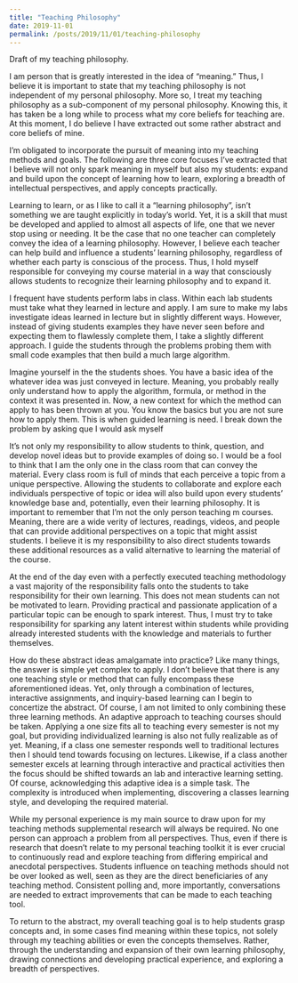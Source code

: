```yaml
---
title: "Teaching Philosophy"
date: 2019-11-01
permalink: /posts/2019/11/01/teaching-philosophy
---
```


Draft of my teaching philosophy.

I am person that is greatly interested in the idea of “meaning.” Thus, I believe it is important to state that my teaching philosophy is not independent of my personal philosophy. More so, I treat my teaching philosophy as a sub-component of my personal philosophy. Knowing this, it has taken be a long while to process what my core beliefs for teaching are. At this moment, I do believe I have extracted out some rather abstract and core beliefs of mine.

I’m obligated to incorporate the pursuit of meaning into my teaching methods and goals.  The following are three core focuses I’ve extracted that I believe will not only spark meaning in myself but also my students: expand and build upon the concept of learning how to learn, exploring a breadth of intellectual perspectives, and apply concepts practically. 

Learning to learn, or as I like to call it a “learning philosophy”, isn’t something we are taught explicitly in today’s world. Yet, it is a skill that must be developed and applied to almost all aspects of life, one that we never stop using or needing. It be the case that no one teacher can completely convey the idea of a learning philosophy. However, I believe each teacher can help build and influence a students’ learning philosophy, regardless of whether each party is conscious of the process. Thus, I hold myself responsible for conveying my course material in a way that consciously allows students to recognize their learning philosophy and to expand it.

I frequent have students perform labs in class. Within each lab students must take what they learned in lecture and apply. I am sure to make my labs investigate ideas learned in lecture but in slightly different ways. However, instead of giving students examples they have never seen before and expecting them to flawlessly complete them, I take a slightly different approach. I guide the students through the problems probing them with small code examples that then build a much large algorithm.

 Imagine yourself in the the students shoes. You have a basic idea of the whatever idea was just conveyed in lecture. Meaning, you probably really only understand how to apply the algorithm, formula, or method in the context it was presented in. Now, a new context for which the method can apply to has been  thrown at you.  You know the basics but you are not sure how to apply them. This is when guided learning is need. I break down the problem by asking que I would ask myself

It’s not only my responsibility to allow students to think, question, and develop novel ideas but to provide examples of doing so. I would be a fool to think that I am the only one in the class room that can convey the material. Every class room is full of minds that each perceive a topic from a unique perspective. Allowing the students to collaborate and explore each individuals perspective of topic or idea will also build upon every students’ knowledge base and, potentially, even their learning philosophy. It is important to remember that I’m not the only person teaching m courses. Meaning, there are a wide verity of lectures, readings, videos, and people that can provide additional perspectives on a topic that might assist students. I believe it is my responsibility to also direct students towards these additional resources as a valid alternative to learning the material of the course.

At the end of the day even with a perfectly executed teaching methodology a vast majority of the responsibility falls onto the students to take responsibility for their own learning. This does not mean students can not be motivated to learn. Providing practical and passionate application of a particular topic can be enough to spark interest. Thus, I must try to take responsibility for sparking any latent interest within students while providing already interested students with the knowledge and materials to further themselves.

How do these abstract ideas amalgamate into practice?  Like many things, the answer is simple yet complex to apply. I don’t believe that there is any one teaching style or method that can fully encompass these aforementioned ideas. Yet, only through a combination of lectures, interactive assignments, and inquiry-based learning can I begin to concertize the abstract. Of course, I am not limited to only combining these three learning methods.  An adaptive approach to teaching courses should be taken. Applying a one size fits all to teaching every semester is not my goal, but providing individualized learning is also not fully realizable as of yet. Meaning, if a class one semester responds well to traditional lectures then I should tend towards focusing on lectures. Likewise, if a class another semester excels at learning through interactive and practical activities then the focus should be shifted towards an lab and interactive learning setting. Of course, acknowledging this adaptive idea is a simple task. The complexity is introduced when implementing, discovering a classes learning style, and developing the required material.

While my personal experience is my main source to draw upon for my teaching methods supplemental research will always be required. No one person can approach a problem from all perspectives. Thus, even if there is research that doesn’t relate to my personal teaching toolkit it is ever crucial to continuously read and explore teaching from differing empirical and anecdotal perspectives. Students influence on teaching methods should not be over looked as well, seen as they are the direct beneficiaries of any teaching method. Consistent polling and, more importantly, conversations are needed to extract improvements that can be made to each teaching tool.

To return to the abstract, my overall teaching goal is to help students grasp concepts and, in some cases find meaning within these topics, not solely through my teaching abilities or even the concepts themselves. Rather, through the understanding and expansion of their own learning philosophy, drawing connections and developing practical experience, and exploring a breadth of perspectives.


